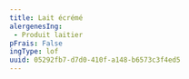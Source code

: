 ```yaml
---
title: Lait écrémé
alergenesIng:
 - Produit laitier
pFrais: False
ingType: lof
uuid: 05292fb7-d7d0-410f-a148-b6573c3f4ed5
---
```

